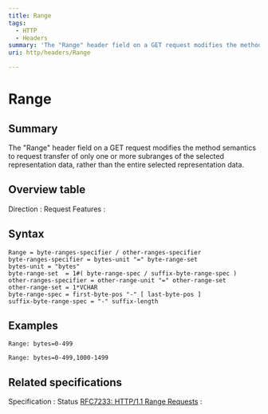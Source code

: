 ```yaml
---
title: Range
tags:
  - HTTP
  - Headers
summary: 'The "Range" header field on a GET request modifies the method semantics to request transfer of only one or more subranges of the selected representation data, rather than the entire selected representation data.'
uri: http/headers/Range

---
```

# Range

## Summary

The "Range" header field on a GET request modifies the method semantics to request transfer of only one or more subranges of the selected representation data, rather than the entire selected representation data.

## Overview table

Direction
:   Request
Features
:

## Syntax

    Range = byte-ranges-specifier / other-ranges-specifier
    byte-ranges-specifier = bytes-unit "=" byte-range-set
    bytes-unit = "bytes"
    byte-range-set  = 1#( byte-range-spec / suffix-byte-range-spec )
    other-ranges-specifier = other-range-unit "=" other-range-set
    other-range-set = 1*VCHAR
    byte-range-spec = first-byte-pos "-" [ last-byte-pos ]
    suffix-byte-range-spec = "-" suffix-length

## Examples

``` {.other}
Range: bytes=0-499
```

    Range: bytes=0-499,1000-1499

## Related specifications

Specification
:   Status
[RFC7233: HTTP/1.1 Range Requests](http://tools.ietf.org/html/rfc7233#section-3.1)
:

